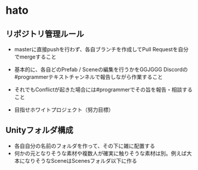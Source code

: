 ﻿# hato
## リポジトリ管理ルール
- masterに直接pushを行わず、各自ブランチを作成してPull Requestを自分でmergeすること

- 基本的に、各自どのPrefab / Sceneの編集を行うかをGGJGGG Discordの#programmerテキストチャンネルで報告しながら作業すること

- それでもConflictが起きた場合には#programmerでその旨を報告・相談すること

- 目指せホワイトプロジェクト（努力目標）

## Unityフォルダ構成
- 各自自分の名前のフォルダを作って、その下に雑に配置する
- 何かの元となりそうな素材や複数人が確実に触りそうな素材は別。例えば大本になりそうなSceneはScenesフォルダ以下に作る

